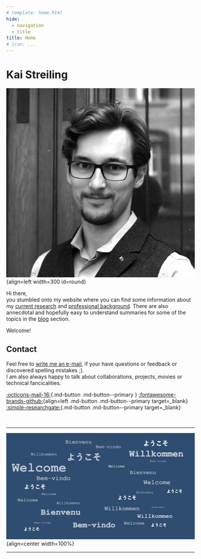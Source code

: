 ```yaml
---
# template: home.html
hide:
  - navigation
  - title
title: Home
# icon: ...
---
```


# Kai Streiling

![Profile](assets/images/profile_sq_sw.jpg){align=left width=300 id=round}

Hi there, <br>
you stumbled onto my website where you can find some information about my [current research](research.md) and [professional background](about.md). There are also annecdotal and hopefully easy to understand summaries for some of the topics in the [blog](./blog/Causality_SSD_and_Choice-History.md) section.

Welcome!


## Contact
Feel free to [write me an e-mail](mailto:kai.streiling@tu-darmstadt.de), if your have questions or feedback or discovered spelling mistakes ;).  
I am also always happy to talk about collaborations, projects, movies or technical fancicalities.

[:octicons-mail-16:](mailto:kai.streiling@tu-darmstadt.de){.md-button .md-button--primary }
[:fontawesome-brands-github:](https://github.com/uvest/){align=left .md-button .md-button--primary target=_blank}
[:simple-researchgate:](https://www.researchgate.net/profile/Kai-Streiling){.md-button .md-button--primary target=_blank}

<br>

---


![Welcome](assets/images/landing_dark.png){align=center width=100%}

<!-- :material-arrow-down:{align=center} -->

---

<style>
  /* img {
    border-radius: 50%;
  } */
  #round {
    border-radius: 50%;
  }
</style>